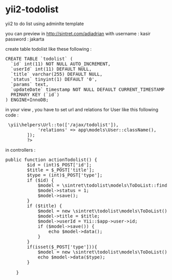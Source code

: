 # yii2-todolist
yii2 to do list using adminlte template

you can preview in <a href="http://sintret.com/adiadrian">http://sintret.com/adiadrian</a> with username : kasir password : jakarta

create table todolist like these following :
<pre>
CREATE TABLE `todolist` (
  `id` int(11) NOT NULL AUTO_INCREMENT,
  `userId` int(11) DEFAULT NULL,
  `title` varchar(255) DEFAULT NULL,
  `status` tinyint(1) DEFAULT '0',
  `params` text,
  `updateDate` timestamp NOT NULL DEFAULT CURRENT_TIMESTAMP ON UPDATE CURRENT_TIMESTAMP,
  PRIMARY KEY (`id`)
) ENGINE=InnoDB;
</pre>

in your view , you have to set url and relations for User like this following code :

<pre>
<?= \sintret\todolist\ListView::widget([
            'url' => \yii\helpers\Url::to(['/ajax/todolist']),
            'relations' => app\models\User::className(),
        ]);
        ?>
</pre>


in controllers :

<pre>
public function actionTodolist() {
        $id = (int)$_POST['id'];
        $title = $_POST['title'];
        $type = (int)$_POST['type'];
        if ($id) {
            $model = \sintret\todolist\models\ToDoList::findOne($id);
            $model->status = 1;
            $model->save();
        }
        if ($title) {
            $model = new \sintret\todolist\models\ToDoList();
            $model->title = $title;
            $model->userId = Yii::$app->user->id;
            if ($model->save()) {
                echo $model->data();
            }
        }
        if(isset($_POST['type'])){
            $model = new \sintret\todolist\models\ToDoList();
            echo $model->data($type);
        }
        
    }
</pre>